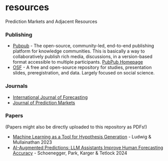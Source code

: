 # resources
Prediction Markets and Adjacent Resources

### Publishing

* [Pubpub](https://github.com/pubpub/pubpub) - The open-source, community-led, end-to-end publishing platform for knowledge communities.  This is basically a way to collaboratively publish rich media, discussions, in a version-based format accessible to multiple participants.  [PubPub Homepage](https://www.pubpub.org/)
* [OSF](https://osf.io/) - A free and open-source repository for studies, presentation slides, preregistration, and data. Largely focused on social science.

### Journals

* [International Journal of Forecasting](https://forecasters.org/ijf/)
* [Journal of Prediction Markets](https://www.ubplj.org/index.php/jpm/index)

### Papers

(Papers might also be directly uploaded to this repository as PDFs!)

* [Machine Learning as a Tool for Hypothesis Generation](https://www.nber.org/papers/w31017) - Ludwig & Mullainathan 2023
* [AI-Augmented Predictions: LLM Assistants Improve Human Forecasting Accuracy](https://arxiv.org/abs/2402.07862) - Schoenegger, Park, Karger & Tetlock 2024
